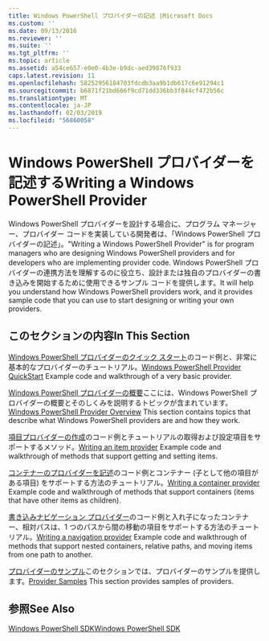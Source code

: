 ```yaml
---
title: Windows PowerShell プロバイダーの記述 |Microsoft Docs
ms.custom: ''
ms.date: 09/13/2016
ms.reviewer: ''
ms.suite: ''
ms.tgt_pltfrm: ''
ms.topic: article
ms.assetid: a54ce657-e0e0-4b3e-b9dc-aed39876f933
caps.latest.revision: 11
ms.openlocfilehash: 58252956184703fdcdb3aa9b1db617c6e91294c1
ms.sourcegitcommit: b6871f21bd666f9cd71dd336bb3f844cf472b56c
ms.translationtype: MT
ms.contentlocale: ja-JP
ms.lasthandoff: 02/03/2019
ms.locfileid: "56860058"
---
```

# <a name="writing-a-windows-powershell-provider"></a><span data-ttu-id="d972a-102">Windows PowerShell プロバイダーを記述する</span><span class="sxs-lookup"><span data-stu-id="d972a-102">Writing a Windows PowerShell Provider</span></span>

<span data-ttu-id="d972a-103">Windows PowerShell プロバイダーを設計する場合に、プログラム マネージャー、プロバイダー コードを実装している開発者は、「Windows PowerShell プロバイダーの記述」。</span><span class="sxs-lookup"><span data-stu-id="d972a-103">"Writing a Windows PowerShell Provider" is for program managers who are designing Windows PowerShell providers and for developers who are implementing provider code.</span></span> <span data-ttu-id="d972a-104">Windows PowerShell プロバイダーの連携方法を理解するのに役立ち、設計または独自のプロバイダーの書き込みを開始するために使用できるサンプル コードを提供します。</span><span class="sxs-lookup"><span data-stu-id="d972a-104">It will help you understand how Windows PowerShell providers work, and it provides sample code that you can use to start designing or writing your own providers.</span></span>

## <a name="in-this-section"></a><span data-ttu-id="d972a-105">このセクションの内容</span><span class="sxs-lookup"><span data-stu-id="d972a-105">In This Section</span></span>

<span data-ttu-id="d972a-106">[Windows PowerShell プロバイダーのクイック スタート](./windows-powershell-provider-quickstart.md)のコード例と、非常に基本的なプロバイダーのチュートリアル。</span><span class="sxs-lookup"><span data-stu-id="d972a-106">[Windows PowerShell Provider QuickStart](./windows-powershell-provider-quickstart.md) Example code and walkthrough of a very basic provider.</span></span>

<span data-ttu-id="d972a-107">[Windows PowerShell プロバイダーの概要](./windows-powershell-provider-overview.md)ここには、Windows PowerShell プロバイダーの概要とそのしくみを説明するトピックが含まれています。</span><span class="sxs-lookup"><span data-stu-id="d972a-107">[Windows PowerShell Provider Overview](./windows-powershell-provider-overview.md) This section contains topics that describe what Windows PowerShell providers are and how they work.</span></span>

<span data-ttu-id="d972a-108">[項目プロバイダーの作成](./writing-an-item-provider.md)のコード例とチュートリアルの取得および設定項目をサポートするメソッド。</span><span class="sxs-lookup"><span data-stu-id="d972a-108">[Writing an item provider](./writing-an-item-provider.md) Example code and walkthrough of methods that support getting and setting items.</span></span>

<span data-ttu-id="d972a-109">[コンテナーのプロバイダーを記述](./writing-a-container-provider.md)のコード例とコンテナー (子として他の項目がある項目) をサポートする方法のチュートリアル。</span><span class="sxs-lookup"><span data-stu-id="d972a-109">[Writing a container provider](./writing-a-container-provider.md) Example code and walkthrough of methods that support containers (items that have other items as children).</span></span>

<span data-ttu-id="d972a-110">[書き込みナビゲーション プロバイダー](./writing-a-navigation-provider.md)のコード例と入れ子になったコンテナー、相対パスは、1 つのパスから間の移動の項目をサポートする方法のチュートリアル。</span><span class="sxs-lookup"><span data-stu-id="d972a-110">[Writing a navigation provider](./writing-a-navigation-provider.md) Example code and walkthrough of methods that support nested containers, relative paths, and moving items from one path to another.</span></span>

<span data-ttu-id="d972a-111">[プロバイダーのサンプル](./provider-samples.md)このセクションでは、プロバイダーのサンプルを提供します。</span><span class="sxs-lookup"><span data-stu-id="d972a-111">[Provider Samples](./provider-samples.md) This section provides samples of providers.</span></span>

## <a name="see-also"></a><span data-ttu-id="d972a-112">参照</span><span class="sxs-lookup"><span data-stu-id="d972a-112">See Also</span></span>

[<span data-ttu-id="d972a-113">Windows PowerShell SDK</span><span class="sxs-lookup"><span data-stu-id="d972a-113">Windows PowerShell SDK</span></span>](../windows-powershell-reference.md)